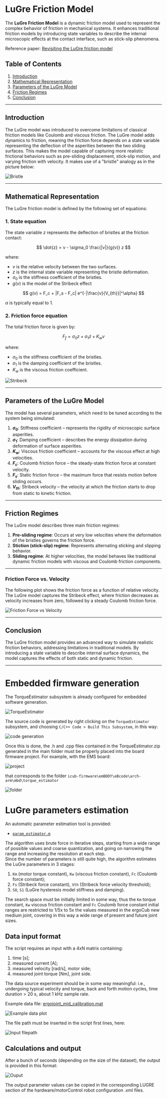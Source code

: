
# LuGre Friction Model

The **LuGre Friction Model** is a dynamic friction model used to represent the complex behavior of friction in mechanical systems. It enhances traditional friction models by introducing state variables to describe the internal microscopic effects at the contact interface, such as stick-slip phenomena.

Reference paper: [Revisiting the LuGre friction model](https://ieeexplore.ieee.org/document/4653109)

## Table of Contents
1. [Introduction](#introduction)
2. [Mathematical Representation](#mathematical-representation)
3. [Parameters of the LuGre Model](#parameters-of-the-lugre-model)
4. [Friction Regimes](#friction-regimes)
5. [Conclusion](#conclusion)

---

## Introduction

The LuGre model was introduced to overcome limitations of classical friction models like Coulomb and viscous friction. The LuGre model adds dynamics to friction, meaning the friction force depends on a state variable representing the deflection of the asperities between the two sliding surfaces. This makes the model capable of capturing more realistic frictional behaviors such as pre-sliding displacement, stick-slip motion, and varying friction with velocity. It makes use of a "bristle" analogy as in the picture below:

![Bristle](assets/Bristle.png)

---

## Mathematical Representation

The LuGre friction model is defined by the following set of equations:

### 1. State equation
The state variable $z$ represents the deflection of bristles at the friction contact:

$$
\dot{z} = v - \sigma_0 \frac{|v|}{g(v)} z
$$

where:
- $v$ is the relative velocity between the two surfaces.
- $z$ is the internal state variable representing the bristle deformation.
- $\sigma_0$ is the stiffness coefficient of the bristles.
- $g(v)$ is the model of the Stribeck effect

$$
g(v) = F_c + |F_s - F_c| e^{-|\frac{v}{V_{th}}|^\alpha}
$$

$\alpha$ is typically equal to 1.

### 2. Friction force equation
The total friction force is given by:

$$
F_f = \sigma_0 z + \sigma_1 \dot{z} + K_w v
$$

where:
- $\sigma_0$ is the stiffness coefficient of the bristles.
- $\sigma_1$ is the damping coefficient of the bristles.
- $K_w$ is the viscous friction coefficient.

![Stribeck](assets/Stribeck.png)

---

## Parameters of the LuGre Model

The model has several parameters, which need to be tuned according to the system being simulated:

1. **$\sigma_0$**: Stiffness coefficient – represents the rigidity of microscopic surface asperities.
2. **$\sigma_1$**: Damping coefficient – describes the energy dissipation during deformation of surface asperities.
3. **$K_w$**: Viscous friction coefficient – accounts for the viscous effect at high velocities.
4. **$F_c$**: Coulomb friction force – the steady-state friction force at constant velocity.
5. **$F_s$**: Static friction force – the maximum force that resists motion before sliding occurs.
6. **$V_{th}$**: Stribeck velocity – the velocity at which the friction starts to drop from static to kinetic friction.

---

## Friction Regimes

The LuGre model describes three main friction regimes:

1. **Pre-sliding regime**: Occurs at very low velocities where the deformation of the bristles governs the friction force.
2. **Stiction (stick-slip) regime**: Represents alternating sticking and slipping behavior.
3. **Sliding regime**: At higher velocities, the model behaves like traditional dynamic friction models with viscous and Coulomb friction components.

---

### Friction Force vs. Velocity
The following plot shows the friction force as a function of relative velocity. The LuGre model captures the Stribeck effect, where friction decreases as velocity increases from zero, followed by a steady Coulomb friction force.

![Friction Force vs Velocity](assets/Plot.png)

  
---

## Conclusion

The LuGre friction model provides an advanced way to simulate realistic friction behaviors, addressing limitations in traditional models. By introducing a state variable to describe internal surface dynamics, the model captures the effects of both static and dynamic friction.

---

# Embedded firmware generation
The TorqueEstimator subsystem is already configured for embedded software generation. 

![TorqueEstimator](assets/TorqueEstimator.png)

The source code is generated by right clicking on the `TorqueEstimator` subsystem, and choosing `C/C++ Code > Build This Subsystem`, in this way:

![code generation](assets/Generation.png)

Once this is done, the .h and .cpp files contained in the TorqueEstimator.zip generated in the main folder must be properly placed into the board firmware project. 
For example, with the EMS board:

![project](assets/Project.png)

that corresponds to the folder `icub-firmware\emBODY\eBcode\arch-arm\mbd\torque_estimator`

![folder](assets/Folder.png)


# LuGre parameters estimation
An automatic parameter estimation tool is provided:
- [`param_estimator.m`](param_estimator.m)

The algorithm uses brute force in iterative steps, starting from a wide range of possible values and coarse quantization, and going on narrowing the range and increasing the resolution at each step.  
Since the number of parameters is still quite high, the algorithm estimates the LuGre parameters in 3 stages:

1.  `Km` (motor torque constant), `Kw` (viscous friction constant), `Fc` (Coulomb force constant);
2.  `Fs` (Stribeck force constant), `Vth` (Stribeck force velocity threshold);
3.  `S0`, `S1` (LuGre hysteresis model stiffness and damping).

The search space must be initially limited in some way, thus the `Km` torque constant, `Kw` viscous friction constant and `Fc` Coulomb force constant initial ranges are restricted to 1/5x to 5x the values measured in the ergoCub new medium joint, covering in this way a wide range of present and future joint sizes.


## Data input format
The script requires an input with a 4xN matrix containing:

1.  time [s];
2.  measured current [A];
3.  measured velocity [rad/s], motor side;
4.  measured joint torque [Nm], joint side.

The data source experiment should be in some way meaningful: i.e., undergoing typical velocity and torque, back and forth motion cycles, time duration > 20 s, about 1 kHz sample rate. 

Example data file: [ergojoint_mid_calibration.mat](data/ergojoint_mid_calibration.mat)

![Example data plot](assets/DataExample.png)

The file path must be inserted in the script first lines, here:

![Input filepath](assets/FilePath.png)

## Calculations and output
After a bunch of seconds (depending on the size of the dataset), the output is provided in this format:

![Ouput](assets/Output.png)

The output parameter values can be copied in the corresponding LUGRE section of the hardware/motorControl robot configuration .xml files.
